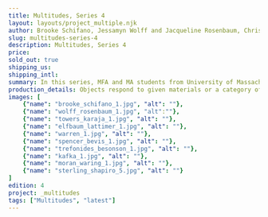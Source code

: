 ```yaml
---
title: Multitudes, Series 4
layout: layouts/project_multiple.njk
author: Brooke Schifano, Jessamyn Wolff and Jacqueline Rosenbaum, Christie Towers and Krisela Karaja, Danny Elfanbaum and Julia Lattimer, Andria Warren, Amanda Spencer and Drew Bevis, Nicholas Trefonides and Garrett L. Besonson, Shannon L. Kafka, Katie Moran and Megan Waring
slug: multitudes-series-4
description: Multitudes, Series 4
price:
sold_out: true
shipping_us: 
shipping_intl: 
summary: In this series, MFA and MA students from University of Massachusetts Boston’s Fall 2018 special topics course were invited to creatively interpret coin banks into a work of literary or visual art. 
production_details: Objects respond to given materials or a category of item which can vary by series.
images: [
    {"name": "brooke_schifano_1.jpg", "alt": ""},
    {"name": "wolff_rosenbaum_1.jpg", "alt":""},
    {"name": "towers_karaja_1.jpg", "alt": ""},
    {"name": "elfbaum_lattimer_1.jpg", "alt": ""},
    {"name": "warren_1.jpg", "alt": ""},
    {"name": "spencer_bevis_1.jpg", "alt": ""},
    {"name": "trefonides_besonson_1.jpg", "alt": ""},
    {"name": "kafka_1.jpg", "alt": ""},
    {"name": "moran_waring_1.jpg", "alt": ""},
    {"name": "sterling_shapiro_5.jpg", "alt": ""}
]
edition: 4
project: _multitudes
tags: ["Multitudes", "latest"]
---
```

